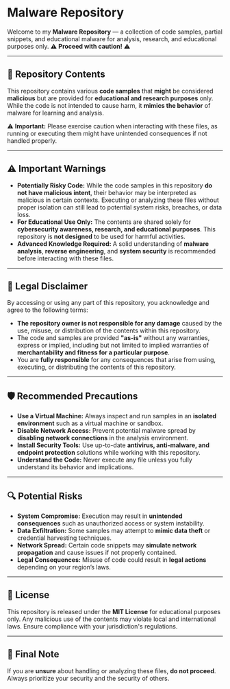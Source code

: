# Malware Repository

Welcome to my **Malware Repository** — a collection of code samples, partial snippets, and educational malware for analysis, research, and educational purposes only. ⚠️ **Proceed with caution!** ⚠️  

---

## 📁 Repository Contents

This repository contains various **code samples** that **might** be considered **malicious** but are provided for **educational and research purposes** only. While the code is not intended to cause harm, it **mimics the behavior** of malware for learning and analysis.

⚠️ **Important:** Please exercise caution when interacting with these files, as running or executing them might have unintended consequences if not handled properly.

---

## ⚠️ Important Warnings

- **Potentially Risky Code:** While the code samples in this repository **do not have malicious intent**, their behavior may be interpreted as malicious in certain contexts. Executing or analyzing these files without proper isolation can still lead to potential system risks, breaches, or data loss.
- **For Educational Use Only:** The contents are shared solely for **cybersecurity awareness, research, and educational purposes**. This repository is **not designed** to be used for harmful activities.
- **Advanced Knowledge Required:** A solid understanding of **malware analysis**, **reverse engineering**, and **system security** is recommended before interacting with these files.

---

## 🚨 Legal Disclaimer

By accessing or using any part of this repository, you acknowledge and agree to the following terms:

- **The repository owner is not responsible for any damage** caused by the use, misuse, or distribution of the contents within this repository.
- The code and samples are provided **"as-is"** without any warranties, express or implied, including but not limited to implied warranties of **merchantability and fitness for a particular purpose**.
- You are **fully responsible** for any consequences that arise from using, executing, or distributing the contents of this repository.

---

## 🛡 Recommended Precautions

- **Use a Virtual Machine:** Always inspect and run samples in an **isolated environment** such as a virtual machine or sandbox.
- **Disable Network Access:** Prevent potential malware spread by **disabling network connections** in the analysis environment.
- **Install Security Tools:** Use up-to-date **antivirus, anti-malware, and endpoint protection** solutions while working with this repository.
- **Understand the Code:** Never execute any file unless you fully understand its behavior and implications.

---

## 🔍 Potential Risks

- **System Compromise:** Execution may result in **unintended consequences** such as unauthorized access or system instability.
- **Data Exfiltration:** Some samples may attempt to **mimic data theft** or credential harvesting techniques.
- **Network Spread:** Certain code snippets may **simulate network propagation** and cause issues if not properly contained.
- **Legal Consequences:** Misuse of code could result in **legal actions** depending on your region’s laws.

---

## 📜 License

This repository is released under the **MIT License** for educational purposes only. Any malicious use of the contents may violate local and international laws. Ensure compliance with your jurisdiction's regulations.

---

## 🛑 Final Note

If you are **unsure** about handling or analyzing these files, **do not proceed**. Always prioritize your security and the security of others.